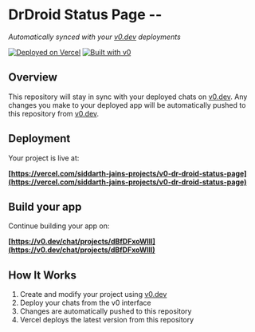 # DrDroid Status Page --

*Automatically synced with your [v0.dev](https://v0.dev) deployments*

[![Deployed on Vercel](https://img.shields.io/badge/Deployed%20on-Vercel-black?style=for-the-badge&logo=vercel)](https://vercel.com/siddarth-jains-projects/v0-dr-droid-status-page)
[![Built with v0](https://img.shields.io/badge/Built%20with-v0.dev-black?style=for-the-badge)](https://v0.dev/chat/projects/dBfDFxoWlII)

## Overview

This repository will stay in sync with your deployed chats on [v0.dev](https://v0.dev).
Any changes you make to your deployed app will be automatically pushed to this repository from [v0.dev](https://v0.dev).

## Deployment

Your project is live at:

**[https://vercel.com/siddarth-jains-projects/v0-dr-droid-status-page](https://vercel.com/siddarth-jains-projects/v0-dr-droid-status-page)**

## Build your app

Continue building your app on:

**[https://v0.dev/chat/projects/dBfDFxoWlII](https://v0.dev/chat/projects/dBfDFxoWlII)**

## How It Works

1. Create and modify your project using [v0.dev](https://v0.dev)
2. Deploy your chats from the v0 interface
3. Changes are automatically pushed to this repository
4. Vercel deploys the latest version from this repository
